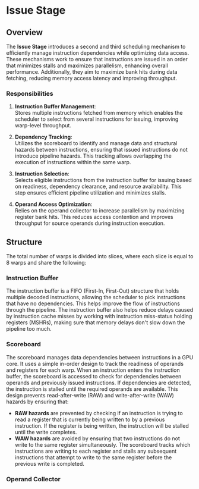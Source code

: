 # Issue Stage

## Overview

The **Issue Stage** introduces a second and third scheduling mechanism to efficiently manage instruction dependencies while optimizing data access. These mechanisms work to ensure that instructions are issued in an order that minimizes stalls and maximizes parallelism, enhancing overall performance. Additionally, they aim to maximize bank hits during data fetching, reducing memory access latency and improving throughput.

### Responsibilities

1. **Instruction Buffer Management**:  
   Stores multiple instructions fetched from memory which enables the scheduler to select from several instructions for issuing, improving warp-level throughput.

2. **Dependency Tracking**:  
   Utilizes the scoreboard to identify and manage data and structural hazards between instructions, ensuring that issued instructions do not introduce pipeline hazards. This tracking allows overlapping the execution of instructions within the same warp.

3. **Instruction Selection**:  
   Selects eligible instructions from the instruction buffer for issuing based on readiness, dependency clearance, and resource availability. This step ensures efficient pipeline utilization and minimizes stalls.

4. **Operand Access Optimization**:  
   Relies on the operand collector to increase parallelism by maximizing register bank hits. This reduces access contention and improves throughput for source operands during instruction execution.

## Structure

The total number of warps is divided into slices, where each slice is equal to 8 warps and share the following:

### Instruction Buffer

The instruction buffer is a FIFO (First-In, First-Out) structure that holds multiple decoded instructions, allowing the scheduler to pick instructions that have no dependencies. This helps improve the flow of instructions through the pipeline. The instruction buffer also helps reduce delays caused by instruction cache misses by working with instruction miss-status holding registers (MSHRs), making sure that memory delays don't slow down the pipeline too much.

### Scoreboard

The scoreboard manages data dependencies between instructions in a GPU core. It uses a simple in-order design to track the readiness of operands and registers for each warp. When an instruction enters the instruction buffer, the scoreboard is accessed to check for dependencies between operands and previously issued instructions. If dependencies are detected, the instruction is stalled until the required operands are available. This design prevents read-after-write (RAW) and write-after-write (WAW) hazards by ensuring that:

- **RAW hazards** are prevented by checking if an instruction is trying to read a register that is currently being written to by a previous instruction. If the register is being written, the instruction will be stalled until the write completes.
- **WAW hazards** are avoided by ensuring that two instructions do not write to the same register simultaneously. The scoreboard tracks which instructions are writing to each register and stalls any subsequent instructions that attempt to write to the same register before the previous write is completed.

### Operand Collector
